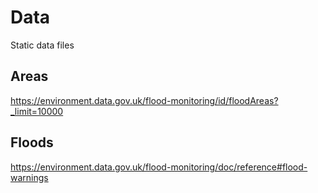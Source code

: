 # Data

Static data files

## Areas

https://environment.data.gov.uk/flood-monitoring/id/floodAreas?_limit=10000

## Floods

https://environment.data.gov.uk/flood-monitoring/doc/reference#flood-warnings

